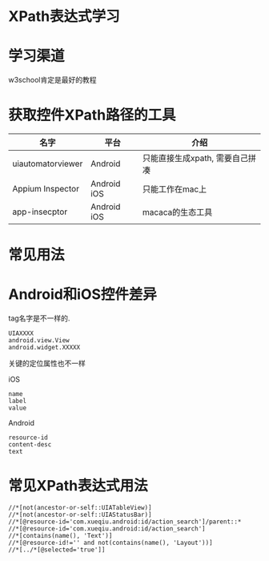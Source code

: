 # XPath表达式学习

# 学习渠道
w3school肯定是最好的教程
# 获取控件XPath路径的工具

| 名字 | 平台 | 介绍|
| -- | --- | --- |
| uiautomatorviewer | Android | 只能直接生成xpath, 需要自己拼凑 |
| Appium Inspector | Android iOS | 只能工作在mac上 |
| app-insecptor | Android iOS | macaca的生态工具 |

# 常见用法

# Android和iOS控件差异
tag名字是不一样的.
```
UIAXXXX
android.view.View
android.widget.XXXXX
```
关键的定位属性也不一样

iOS
```
name
label
value
```
Android
```
resource-id
content-desc
text
```

# 常见XPath表达式用法

```
//*[not(ancestor-or-self::UIATableView)]
//*[not(ancestor-or-self::UIAStatusBar)]
//*[@resource-id='com.xueqiu.android:id/action_search']/parent::*
//*[@resource-id='com.xueqiu.android:id/action_search']
//*[contains(name(), 'Text')]
//*[@resource-id!='' and not(contains(name(), 'Layout'))]
//*[../*[@selected='true']]
```

